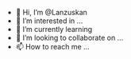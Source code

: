 - 👋 Hi, I’m @Lanzuskan
- 👀 I’m interested in ...
- 🌱 I’m currently learning 
- 💞️ I’m looking to collaborate on ...
- 📫 How to reach me ...

<!---
Lanzuskan/Lanzuskan is a ✨ special ✨ repository because its `README.md` (this file) appears on your GitHub profile.
You can click the Preview link to take a look at your changes.
--->
